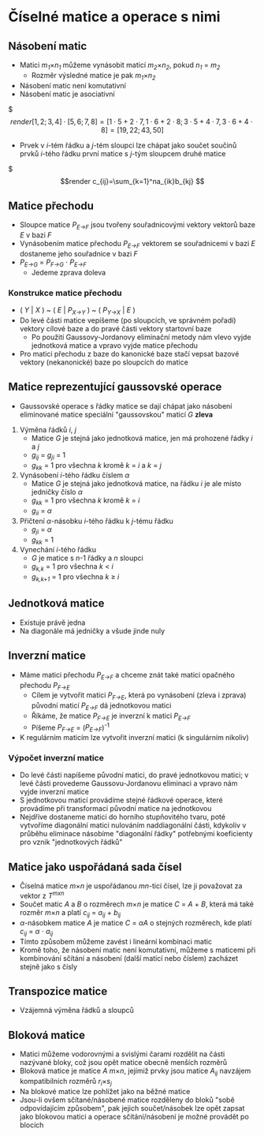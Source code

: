# Čı́selné matice a operace s nimi

## Násobení matic

* Matici <i>m<sub>1</sub></i>×<i>n<sub>1</sub></i> můžeme vynásobit maticí <i>m<sub>2</sub></i>×<i>n<sub>2</sub></i>, pokud <i>n<sub>1</sub></i> = <i>m<sub>2</sub></i>
  * Rozměr výsledné matice je pak <i>m<sub>1</sub></i>×<i>n<sub>2</sub></i>
* Násobení matic není komutativní
* Násobení matic je asociativní

$$$render
[1,2;3,4]\cdot[5,6;7,8]=[1\cdot5+2\cdot7,1\cdot6+2\cdot8;3\cdot5+4\cdot7,3\cdot6+4\cdot8]=[19,22;43,50]
$$

* Prvek v _i_-tém řádku a _j_-tém sloupci lze chápat jako součet součinů prvků _i_-tého řádku první matice s _j_-tým sloupcem druhé matice

$$$render
c_{ij}=\sum_{k=1}^na_{ik}b_{kj}
$$

## Matice přechodu

* Sloupce matice _P<sub>E→F</sub>_ jsou tvořeny souřadnicovými vektory vektorů baze _E_ v bazi _F_
* Vynásobením matice přechodu _P<sub>E→F</sub>_ vektorem se souřadnicemi v bazi _E_ dostaneme jeho souřadnice v bazi _F_
* _P<sub>E→G</sub>_ = _P<sub>F→G</sub>_ ⋅ _P<sub>E→F</sub>_
  * Jedeme zprava doleva

### Konstrukce matice přechodu

* ( _Y_ | _X_ ) ~ ( _E_ | _P<sub>X→Y</sub>_ ) ~ ( _P<sub>Y→X</sub>_ | _E_ )
* Do levé části matice vepíšeme (po sloupcích, ve správném pořadí) vektory cílové baze a do pravé části vektory startovní baze
  * Po použití Gaussovy-Jordanovy eliminační metody nám vlevo vyjde jednotková matice a vpravo vyjde matice přechodu
* Pro matici přechodu z baze do kanonické baze stačí vepsat bazové vektory (nekanonické) baze po sloupcích do matice

## Matice reprezentující gaussovské operace

* Gaussovské operace s řádky matice se dají chápat jako násobení eliminované matice speciální "gaussovskou" maticí _G_ **zleva**

1. Výměna řádků _i_, _j_
    * Matice _G_ je stejná jako jednotková matice, jen má prohozené řádky _i_ a _j_
    * _g<sub>ij</sub>_ = _g<sub>ji</sub>_ = 1
    * _g<sub>kk</sub>_ = 1 pro všechna _k_ kromě _k_ = _i_ a _k_ = _j_
2. Vynásobení _i_-tého řádku číslem _α_
    * Matice _G_ je stejná jako jednotková matice, na řádku _i_ je ale místo jedničky číslo _α_
    * _g<sub>kk</sub>_ = 1 pro všechna _k_ kromě _k_ = _i_
    * _g<sub>ii</sub>_ = _α_
3. Přičtení _α_-násobku _i_-tého řádku k _j_-tému řádku
    * _g<sub>ji</sub>_ = _α_
    * _g<sub>kk</sub>_ = 1
4. Vynechání _i_-tého řádku
    * _G_ je matice s _n_-1 řádky a _n_ sloupci
    * _g<sub>k,k</sub>_ = 1 pro všechna _k_ < _i_
    * _g<sub>k,k+1</sub>_ = 1 pro všechna _k_ ≥ _i_

## Jednotková matice

* Existuje právě jedna
* Na diagonále má jedničky a všude jinde nuly

## Inverzní matice

* Máme matici přechodu _P<sub>E→F</sub>_ a chceme znát také matici opačného přechodu _P<sub>F→E</sub>_
  * Cílem je vytvořit matici _P<sub>F→E</sub>_, která po vynásobení (zleva i zprava) původní maticí _P<sub>E→F</sub>_ dá jednotkovou matici
  * Říkáme, že matice _P<sub>F→E</sub>_ je inverzní k matici _P<sub>E→F</sub>_
  * Píšeme _P<sub>F→E</sub>_ = (_P<sub>E→F</sub>_)<sup>-1</sup>
* K regulárním maticím lze vytvořit inverzní matici (k singulárním nikoliv)

### Výpočet inverzní matice

* Do levé části napíšeme původní matici, do pravé jednotkovou matici; v levé části provedeme Gaussovu-Jordanovu eliminaci a vpravo nám vyjde inverzní matice
* S jednotkovou maticí provádíme stejné řádkové operace, které provádíme při transformaci původní matice na jednotkovou
* Nejdříve dostaneme matici do horního stupňovitého tvaru, poté vytvoříme diagonální matici nulováním naddiagonální části, kdykoliv v průběhu eliminace násobíme "diagonální řádky" potřebnými koeficienty pro vznik "jednotkových řádků"

## Matice jako uspořádaná sada čísel

* Číselná matice <i>m</i>×<i>n</i> je uspořádanou _mn_-ticí čísel, lze ji považovat za vektor z _T<sup>mxn</sup>_
* Součet matic _A_ a _B_ o rozměrech <i>m</i>×<i>n</i> je matice _C_ = _A_ + _B_, která má také rozměr <i>m</i>×<i>n</i> a platí _c<sub>ij</sub>_ = _a<sub>ij</sub>_ + _b<sub>ij</sub>_
* _α_-násobkem matice _A_ je matice _C_ = _αA_ o stejných rozměrech, kde platí _c<sub>ij</sub>_ = _α_ ⋅ _a<sub>ij</sub>_
* Tímto způsobem můžeme zavést i lineární kombinaci matic
* Kromě toho, že násobení matic není komutativní, můžeme s maticemi při kombinování sčítání a násobení (další maticí nebo číslem) zacházet stejně jako s čísly

## Transpozice matice

* Vzájemná výměna řádků a sloupců

## Bloková matice

* Matici můžeme vodorovnými a svislými čarami rozdělit na části nazývané bloky, což jsou opět matice obecně menších rozměrů
* Bloková matice je matice _A_ <i>m</i>×<i>n</i>, jejímiž prvky jsou matice _A<sub>ij</sub>_ navzájem kompatibilních rozměrů <i>r<sub>i</sub></i>×<i>s<sub>j</sub></i>
* Na blokové matice lze pohlížet jako na běžné matice
* Jsou-li ovšem sčítané/násobené matice rozděleny do bloků "sobě odpovídajícím způsobem", pak jejich součet/násobek lze opět zapsat jako blokovou matici a operace sčítání/násobení je možné provádět po blocích
